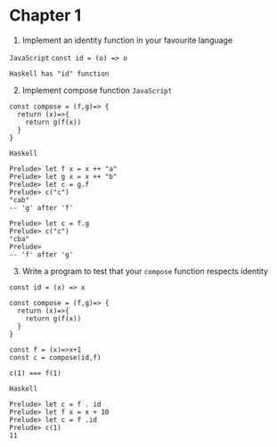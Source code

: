 # Chapter 1

1. Implement an identity function in your favourite language

`JavaScript`
```const id = (o) => o```

`Haskell has "id" function`


2. Implement compose function
`JavaScript`
```
const compose = (f,g)=> {
  return (x)=>{
    return g(f(x))
  }
}
```

`Haskell`
```
Prelude> let f x = x ++ "a"
Prelude> let g x = x ++ "b"
Prelude> let c = g.f
Prelude> c("c")
"cab"
-- 'g' after 'f'

Prelude> let c = f.g
Prelude> c("c")
"cba"
Prelude>
-- 'f' after 'g'
```

3. Write a program to test that your `compose` function respects identity
```
const id = (x) => x

const compose = (f,g)=> {
  return (x)=>{
    return g(f(x))
  }
}

const f = (x)=>x+1
const c = compose(id,f)

c(1) === f(1)
```

`Haskell`
```
Prelude> let c = f . id
Prelude> let f x = x + 10
Prelude> let c = f .id
Prelude> c(1)
11
```

